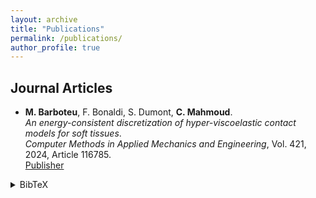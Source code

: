 ```yaml
---
layout: archive
title: "Publications"
permalink: /publications/
author_profile: true
---
```


## Journal Articles

- **M. Barboteu**, F. Bonaldi, S. Dumont, **C. Mahmoud**.  
  *An energy-consistent discretization of hyper-viscoelastic contact models for soft tissues*.  
  _Computer Methods in Applied Mechanics and Engineering_, Vol. 421, 2024, Article 116785.  
  [Publisher](https://doi.org/10.1016/j.cma.2024.116785) 

<details>
<summary>BibTeX</summary>

```bibtex
@article{barboteu2024energy,
  title     = {An energy-consistent discretization of hyper-viscoelastic contact models for soft tissues},
  author    = {Barboteu, Mika{\"e}l and Bonaldi, Francesco and Dumont, Serge and Mahmoud, Christina},
  journal   = {Computer Methods in Applied Mechanics and Engineering},
  volume    = {421},
  pages     = {116785},
  year      = {2024},
  publisher = {Elsevier}
}
